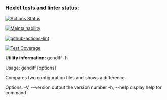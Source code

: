 ### Hexlet tests and linter status:
[![Actions Status](https://github.com/MariaKorchagina/frontend-project-lvl2/workflows/hexlet-check/badge.svg)](https://github.com/MariaKorchagina/frontend-project-lvl2/actions)

[![Maintainability](https://api.codeclimate.com/v1/badges/5b858da388318cdba8bf/maintainability)](https://codeclimate.com/github/MariaKorchagina/frontend-project-lvl2/maintainability)

[![github-actions-lint](https://github.com/MariaKorchagina/frontend-project-lvl2/actions/workflows/nodejs.yml/badge.svg)](https://github.com/MariaKorchagina/frontend-project-lvl2/actions)

[![Test Coverage](https://api.codeclimate.com/v1/badges/5b858da388318cdba8bf/test_coverage)](https://codeclimate.com/github/MariaKorchagina/frontend-project-lvl2/test_coverage)


**Utility information:**
gendiff -h

Usage: gendiff [options] 

Compares two configuration files and shows a difference.

Options:
  -V, --version        output the version number
  -h, --help           display help for command